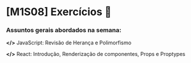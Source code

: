 # [M1S08] Exercícios 📓

### Assuntos gerais abordados na semana:

 **</>** JavaScript: Revisão de Herança e Polimorfismo

 **</>** React: Introdução, Renderização de componentes, Props e Proptypes   